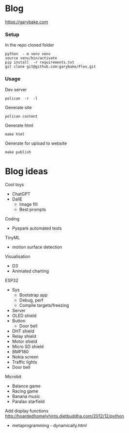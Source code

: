 # Blog

https://garybake.com  

###  Setup  
In the repo cloned folder

    python  - m venv venv
    source venv/bin/activate 
    pip install  -r requirements.txt
    git clone git@github.com:garybake/Flex.git

### Usage
Dev server

    pelican  -r  -l

Generate site

    pelican content

Generate html

    make html

Generate for upload to website

    make publish


Blog ideas
==========

Cool toys
 - ChatGPT
 - DallE 
   - Image fill
   - Best prompts

Coding
 - Pyspark automated tests

TinyML
 - motion surface detection

Visualisation
 - D3
 - Animated charting

ESP32
 - Sys
     - Bootstrap app
     - Debug, perf
     - Compile targets/freezing
 - Server
 - OLED shield
 - Button
      - Door bell
 - DHT shield
 - Relay shield
 - Motor shield
 - Micro SD shield
 - BMP180
 - Nokia screen
 - Traffic lights
 - Door bell

Microbit
 - Balance game
 - Racing game
 - Banana music
 - Paralax starfield


Add display functions  
http://hoardedhomelyhints.dietbuddha.com/2012/12/python 
- metaprogramming - dynamically.html
